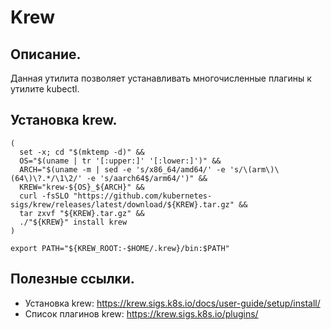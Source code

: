 # Krew

## Описание.
Данная утилита позволяет устанавливать многочисленные плагины к утилите kubectl.

## Установка krew.
```
(
  set -x; cd "$(mktemp -d)" &&
  OS="$(uname | tr '[:upper:]' '[:lower:]')" &&
  ARCH="$(uname -m | sed -e 's/x86_64/amd64/' -e 's/\(arm\)\(64\)\?.*/\1\2/' -e 's/aarch64$/arm64/')" &&
  KREW="krew-${OS}_${ARCH}" &&
  curl -fsSLO "https://github.com/kubernetes-sigs/krew/releases/latest/download/${KREW}.tar.gz" &&
  tar zxvf "${KREW}.tar.gz" &&
  ./"${KREW}" install krew
)
```
```
export PATH="${KREW_ROOT:-$HOME/.krew}/bin:$PATH"
```

## Полезные ссылки.
* Установка krew: https://krew.sigs.k8s.io/docs/user-guide/setup/install/
* Список плагинов krew: https://krew.sigs.k8s.io/plugins/
